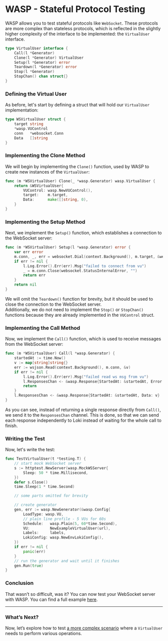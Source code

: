 # WASP - Stateful Protocol Testing

WASP allows you to test stateful protocols like `WebSocket`. These protocols are more complex than stateless protocols, which is reflected in the slightly higher complexity of the interface to be implemented: the `VirtualUser` interface.

```go
type VirtualUser interface {
	Call(l *Generator)
	Clone(l *Generator) VirtualUser
	Setup(l *Generator) error
	Teardown(l *Generator) error
	Stop(l *Generator)
	StopChan() chan struct{}
}
```

### Defining the Virtual User

As before, let's start by defining a struct that will hold our `VirtualUser` implementation:

```go
type WSVirtualUser struct {
	target string
	*wasp.VUControl	
	conn   *websocket.Conn
	Data   []string
}
```

### Implementing the Clone Method

We will begin by implementing the `Clone()` function, used by WASP to create new instances of the `VirtualUser`:

```go
func (m *WSVirtualUser) Clone(_ *wasp.Generator) wasp.VirtualUser {
	return &WSVirtualUser{
		VUControl: wasp.NewVUControl(),
		target:    m.target,
		Data:      make([]string, 0),
	}
}
```

### Implementing the Setup Method

Next, we implement the `Setup()` function, which establishes a connection to the WebSocket server:

```go
func (m *WSVirtualUser) Setup(l *wasp.Generator) error {
	var err error
	m.conn, _, err = websocket.Dial(context.Background(), m.target, &websocket.DialOptions{})
	if err != nil {
		l.Log.Error().Err(err).Msg("failed to connect from vu")
		_ = m.conn.Close(websocket.StatusInternalError, "")
		return err
	}
	return nil
}
```

We will omit the `Teardown()` function for brevity, but it should be used to close the connection to the WebSocket server.  
Additionally, we do not need to implement the `Stop()` or `StopChan()` functions because they are already implemented in the `VUControl` struct.

### Implementing the Call Method

Now, we implement the `Call()` function, which is used to receive messages from the WebSocket server:

```go
func (m *WSVirtualUser) Call(l *wasp.Generator) {
	startedAt := time.Now()
	v := map[string]string{}
	err := wsjson.Read(context.Background(), m.conn, &v)
	if err != nil {
		l.Log.Error().Err(err).Msg("failed read ws msg from vu")
		l.ResponsesChan <- &wasp.Response{StartedAt: &startedAt, Error: err.Error(), Failed: true}
		return
	}
	l.ResponsesChan <- &wasp.Response{StartedAt: &startedAt, Data: v}
}
```

As you can see, instead of returning a single response directly from `Call()`, we send it to the `ResponsesChan` channel. 
This is done, so that we can send each response independently to Loki instead of waiting for the whole call to finish.

### Writing the Test

Now, let's write the test:

```go
func TestVirtualUser(t *testing.T) {
	// start mock WebSocket server
	s := httptest.NewServer(wasp.MockWSServer{
		Sleep: 50 * time.Millisecond,
	})
	defer s.Close()
	time.Sleep(1 * time.Second)

	// some parts omitted for brevity

	// create generator
	gen, err := wasp.NewGenerator(&wasp.Config{
		LoadType: wasp.VU,
		// plain line profile - 5 VUs for 60s
		Schedule:   wasp.Plain(5, 60*time.Second),
		VU:         NewExampleVirtualUser(url),
		Labels:     labels,
		LokiConfig: wasp.NewEnvLokiConfig(),
	})
	if err != nil {
		panic(err)
	}
	// run the generator and wait until it finishes
	gen.Run(true)
}
```

### Conclusion

That wasn’t so difficult, was it? You can now test your WebSocket server with WASP. You can find a full example [here](https://github.com/smartcontractkit/chainlink-testing-framework/tree/main/wasp/examples/simple_vu).

---

### What’s Next?

Now, let’s explore how to test [a more complex scenario](./user_journey_test.md) where a `VirtualUser` needs to perform various operations.